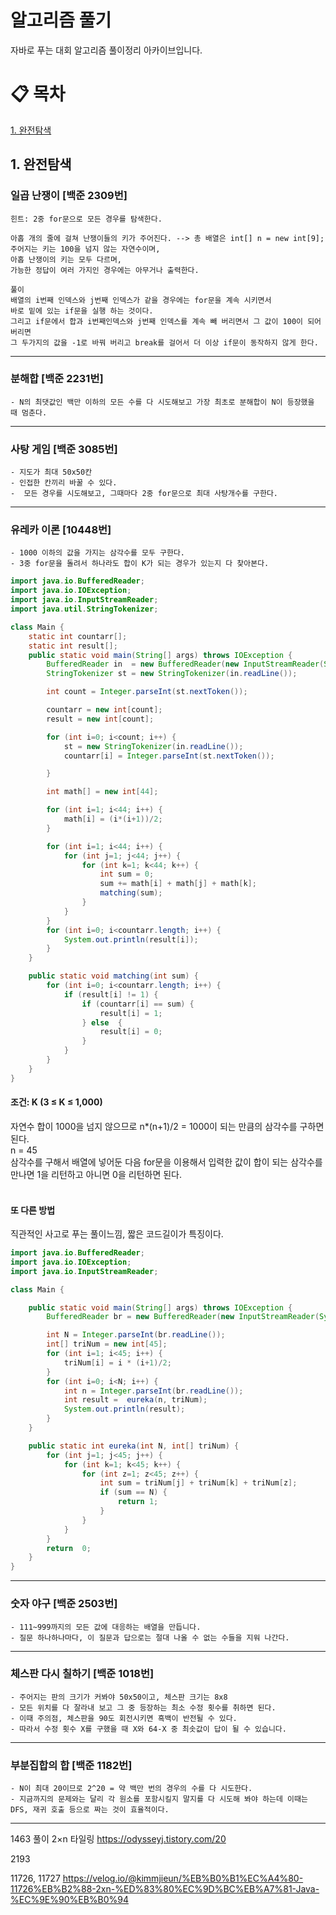 # 알고리즘 풀기
자바로 푸는 대회 알고리즘 풀이정리 아카이브입니다.

# &#128203; 목차
[1. 완전탐색](#1-완전탐색)<br>


## 1. 완전탐색
### 일곱 난쟁이 [백준 2309번]
```
힌트: 2중 for문으로 모든 경우를 탐색한다.
    
아홉 개의 줄에 걸쳐 난쟁이들의 키가 주어진다. --> 총 배열은 int[] n = new int[9];
주어지는 키는 100을 넘지 않는 자연수이며, 
아홉 난쟁이의 키는 모두 다르며,
가능한 정답이 여러 가지인 경우에는 아무거나 출력한다.

풀이
배열의 i번째 인덱스와 j번째 인덱스가 같을 경우에는 for문을 계속 시키면서 
바로 밑에 있는 if문을 실행 하는 것이다.
그리고 if문에서 합과 i번째인덱스와 j번째 인덱스를 계속 빼 버리면서 그 값이 100이 되어버리면
그 두가지의 값을 -1로 바꿔 버리고 break를 걸어서 더 이상 if문이 동작하지 않게 한다.
```

-------------------
### 분해합 [백준 2231번]
    - N의 최댓값인 백만 이하의 모든 수를 다 시도해보고 가장 최초로 분해합이 N이 등장했을 때 멈춘다.
-------------------
### 사탕 게임 [백준 3085번]
    - 지도가 최대 50x50칸
    - 인접한 칸끼리 바꿀 수 있다.
    -  모든 경우를 시도해보고, 그때마다 2중 for문으로 최대 사탕개수를 구한다.
-------------------    
### 유레카 이론 [10448번]
    - 1000 이하의 값을 가지는 삼각수를 모두 구한다.
    - 3중 for문을 돌려서 하나라도 합이 K가 되는 경우가 있는지 다 찾아본다.
```java
import java.io.BufferedReader;
import java.io.IOException;
import java.io.InputStreamReader;
import java.util.StringTokenizer;

class Main {
    static int countarr[];
    static int result[];
    public static void main(String[] args) throws IOException {
        BufferedReader in  = new BufferedReader(new InputStreamReader(System.in));
        StringTokenizer st = new StringTokenizer(in.readLine());

        int count = Integer.parseInt(st.nextToken());

        countarr = new int[count];
        result = new int[count];

        for (int i=0; i<count; i++) {
            st = new StringTokenizer(in.readLine());
            countarr[i] = Integer.parseInt(st.nextToken());

        }

        int math[] = new int[44];

        for (int i=1; i<44; i++) {
            math[i] = (i*(i+1))/2;
        }

        for (int i=1; i<44; i++) {
            for (int j=1; j<44; j++) {
                for (int k=1; k<44; k++) {
                    int sum = 0;
                    sum += math[i] + math[j] + math[k];
                    matching(sum);
                }
            }
        }
        for (int i=0; i<countarr.length; i++) {
            System.out.println(result[i]);
        }
    }

    public static void matching(int sum) {
        for (int i=0; i<countarr.length; i++) {
            if (result[i] != 1) {
                if (countarr[i] == sum) {
                    result[i] = 1;
                } else  {
                    result[i] = 0;
                }
            }
        }
    }
}
```

#### 조건: K (3 ≤ K ≤ 1,000) <br>
자연수 합이 1000을 넘지 않으므로 n*(n+1)/2 = 1000이 되는 만큼의 삼각수를 구하면 된다. <br> n = 45 
<br> 삼각수를 구해서 배열에 넣어둔 다음 for문을 이용해서 입력한 값이 합이 되는 삼각수를 만나면 1을 리턴하고 아니면 0을 리턴하면 된다. <br><br>

#### 또 다른 방법
직관적인 사고로 푸는 풀이느낌, 짧은 코드길이가 특징이다.
```java
import java.io.BufferedReader;
import java.io.IOException;
import java.io.InputStreamReader;

class Main {

    public static void main(String[] args) throws IOException {
        BufferedReader br = new BufferedReader(new InputStreamReader(System.in));

        int N = Integer.parseInt(br.readLine());
        int[] triNum = new int[45];
        for (int i=1; i<45; i++) {
            triNum[i] = i * (i+1)/2;
        }
        for (int i=0; i<N; i++) {
            int n = Integer.parseInt(br.readLine());
            int result =  eureka(n, triNum);
            System.out.println(result);
        }
    }

    public static int eureka(int N, int[] triNum) {
        for (int j=1; j<45; j++) {
            for (int k=1; k<45; k++) {
                for (int z=1; z<45; z++) {
                    int sum = triNum[j] + triNum[k] + triNum[z];
                    if (sum == N) {
                        return 1;
                    }
                }
            }
        }
        return  0;
    }
}
```
-------------------
### 숫자 야구 [백준 2503번]
    - 111~999까지의 모든 값에 대응하는 배열을 만듭니다.
    - 질문 하나하나마다, 이 질문과 답으로는 절대 나올 수 없는 수들을 지워 나간다.
-------------------    
### 체스판 다시 칠하기 [백준 1018번]
    - 주어지는 판의 크기가 커봐야 50x50이고, 체스판 크기는 8x8
    - 모든 위치를 다 잘라내 보고 그 중 등장하는 최소 수정 횟수를 취하면 된다.
    - 이때 주의점, 체스판을 90도 회전시키면 흑백이 반전될 수 있다.
    - 따라서 수정 횟수 X를 구했을 때 X와 64-X 중 최솟값이 답이 될 수 있습니다.
-------------------    
### 부분집합의 합 [백준 1182번]
    - N이 최대 20이므로 2^20 = 약 백만 번의 경우의 수를 다 시도한다.
    - 지금까지의 문제와는 달리 각 원소를 포함시킬지 말지를 다 시도해 봐야 하는데 이때는 DFS, 재귀 호출 등으로 짜는 것이 효율적이다.
    
------    
1463 풀이
2×n 타일링 https://odysseyj.tistory.com/20

2193

11726, 11727
https://velog.io/@kimmjieun/%EB%B0%B1%EC%A4%80-11726%EB%B2%88-2xn-%ED%83%80%EC%9D%BC%EB%A7%81-Java-%EC%9E%90%EB%B0%94

    
